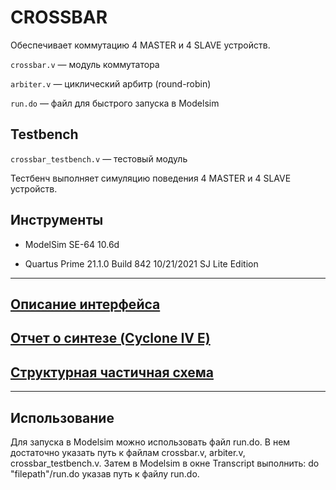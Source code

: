 # CROSSBAR 

Обеспечивает коммутацию 4 MASTER и 4 SLAVE устройств.

`crossbar.v` —  модуль коммутатора

`arbiter.v` — циклический арбитр (round-robin)

`run.do` —  файл для быстрого запуска в Modelsim

## Testbench

`crossbar_testbench.v` — тестовый модуль

Тестбенч выполняет симуляцию поведения 4 MASTER и 4 SLAVE устройств. 

## Инструменты

* ModelSim SE-64 10.6d

* Quartus Prime 21.1.0 Build 842 10/21/2021 SJ Lite Edition
___

## [Описание интерфейса](https://github.com/romantitovmephi/Crossbar/blob/main/docs/interface.md)

## [Отчет о синтезе (Cyclone IV E)](https://github.com/romantitovmephi/Crossbar/blob/main/docs/synthesis.md)

## [Структурная частичная схема](https://github.com/romantitovmephi/Crossbar/blob/main/docs/scheme.jpg)

___

## Использование

Для запуска в Modelsim можно использовать файл run.do. В нем достаточно указать путь к файлам crossbar.v, arbiter.v, crossbar_testbench.v. Затем в Modelsim в окне Transcript выполнить: do "filepath"/run.do указав путь к файлу run.do.







